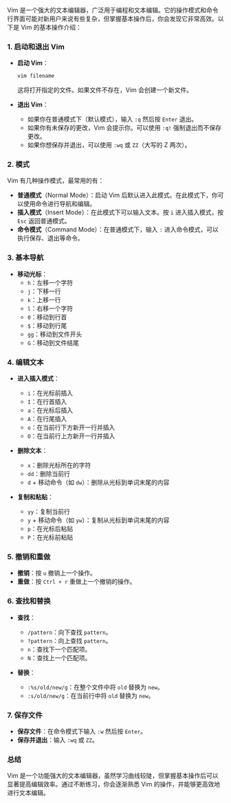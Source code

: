 

Vim 是一个强大的文本编辑器，广泛用于编程和文本编辑。它的操作模式和命令行界面可能对新用户来说有些复杂，但掌握基本操作后，你会发现它非常高效。以下是 Vim 的基本操作介绍：

### 1. 启动和退出 Vim

- **启动 Vim**：
  ```bash
  vim filename
  ```
  这将打开指定的文件。如果文件不存在，Vim 会创建一个新文件。

- **退出 Vim**：
  - 如果你在普通模式下（默认模式），输入 `:q` 然后按 `Enter` 退出。
  - 如果你有未保存的更改，Vim 会提示你。可以使用 `:q!` 强制退出而不保存更改。
  - 如果你想保存并退出，可以使用 `:wq` 或 `ZZ`（大写的 Z 两次）。

### 2. 模式

Vim 有几种操作模式，最常用的有：

- **普通模式**（Normal Mode）：启动 Vim 后默认进入此模式。在此模式下，你可以使用命令进行导航和编辑。
- **插入模式**（Insert Mode）：在此模式下可以输入文本。按 `i` 进入插入模式，按 `Esc` 返回普通模式。
- **命令模式**（Command Mode）：在普通模式下，输入 `:` 进入命令模式，可以执行保存、退出等命令。

### 3. 基本导航

- **移动光标**：
  - `h`：左移一个字符
  - `j`：下移一行
  - `k`：上移一行
  - `l`：右移一个字符
  - `0`：移动到行首
  - `$`：移动到行尾
  - `gg`：移动到文件开头
  - `G`：移动到文件结尾

### 4. 编辑文本

- **进入插入模式**：
  - `i`：在光标前插入
  - `I`：在行首插入
  - `a`：在光标后插入
  - `A`：在行尾插入
  - `o`：在当前行下方新开一行并插入
  - `O`：在当前行上方新开一行并插入

- **删除文本**：
  - `x`：删除光标所在的字符
  - `dd`：删除当前行
  - `d` + 移动命令（如 `dw`）：删除从光标到单词末尾的内容

- **复制和粘贴**：
  - `yy`：复制当前行
  - `y` + 移动命令（如 `yw`）：复制从光标到单词末尾的内容
  - `p`：在光标后粘贴
  - `P`：在光标前粘贴

### 5. 撤销和重做

- **撤销**：按 `u` 撤销上一个操作。
- **重做**：按 `Ctrl + r` 重做上一个撤销的操作。

### 6. 查找和替换

- **查找**：
  - `/pattern`：向下查找 `pattern`。
  - `?pattern`：向上查找 `pattern`。
  - `n`：查找下一个匹配项。
  - `N`：查找上一个匹配项。

- **替换**：
  - `:%s/old/new/g`：在整个文件中将 `old` 替换为 `new`。
  - `:s/old/new/g`：在当前行中将 `old` 替换为 `new`。

### 7. 保存文件

- **保存文件**：在命令模式下输入 `:w` 然后按 `Enter`。
- **保存并退出**：输入 `:wq` 或 `ZZ`。

### 总结

Vim 是一个功能强大的文本编辑器，虽然学习曲线较陡，但掌握基本操作后可以显著提高编辑效率。通过不断练习，你会逐渐熟悉 Vim 的操作，并能够更高效地进行文本编辑。